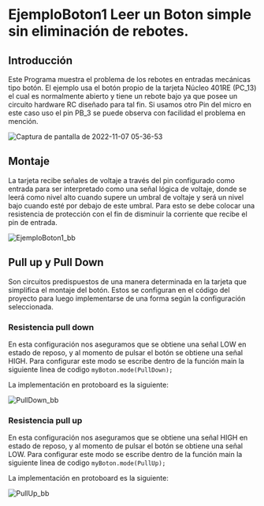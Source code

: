# EjemploBoton1 Leer un Boton simple sin eliminación de rebotes.


## Introducción

Este Programa muestra el problema de los rebotes en entradas mecánicas tipo botón. 
El ejemplo usa el botón propio de la tarjeta Núcleo 401RE (PC_13) el cual es normalmente abierto y tiene un rebote bajo ya que posee un circuito hardware RC diseñado para tal fin. 
Si usamos otro Pin del micro en este caso uso el pin PB_3 se puede observa con facilidad el problema en mención.

![Captura de pantalla de 2022-11-07 05-36-53](https://user-images.githubusercontent.com/111470363/200290289-428feb4c-c8a3-45c1-a075-4c801955fed3.png)

## Montaje
La tarjeta recibe señales de voltaje a través del pin configurado como entrada para ser interpretado como una señal lógica de voltaje, donde se leerá como nivel alto cuando supere un umbral de voltaje y será un nivel bajo cuando esté por debajo de este umbral. Para esto se debe colocar una resistencia de protección con el fin de disminuir la corriente que recibe el pin de entrada. 

![EjemploBoton1_bb](https://user-images.githubusercontent.com/59096507/211002542-79e5c7ba-393a-40ac-9a5a-f43d8420cf3f.svg)

## Pull up y Pull Down

Son circuitos predispuestos de una manera determinada en la tarjeta que simplifica el montaje del botón. Estos se configuran en el código del proyecto para luego implementarse de una forma según la configuración seleccionada.


### Resistencia pull down

En esta configuración nos aseguramos que se obtiene una señal LOW en estado de reposo, y al momento de pulsar el botón se obtiene una señal HIGH.
Para configurar este modo se escribe dentro de la función main la siguiente linea de codigo ``myBoton.mode(PullDown);``

La implementación en protoboard es la siguiente:

![PullDown_bb](https://user-images.githubusercontent.com/59096507/211002894-0e8ca095-fa1c-4538-aa87-171919a17525.svg)


### Resistencia pull up

En esta configuración nos aseguramos que se obtiene una señal HIGH en estado de reposo, y al momento de pulsar el botón se obtiene una señal LOW.
Para configurar este modo se escribe dentro de la función main la siguiente linea de codigo ``myBoton.mode(PullUp);``

La implementación en protoboard es la siguiente:

![PullUp_bb](https://user-images.githubusercontent.com/59096507/211003643-f49af204-8088-4abd-a206-f181da5bcc35.svg)


